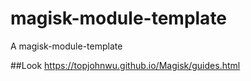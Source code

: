 # magisk-module-template
A magisk-module-template

##Look https://topjohnwu.github.io/Magisk/guides.html

